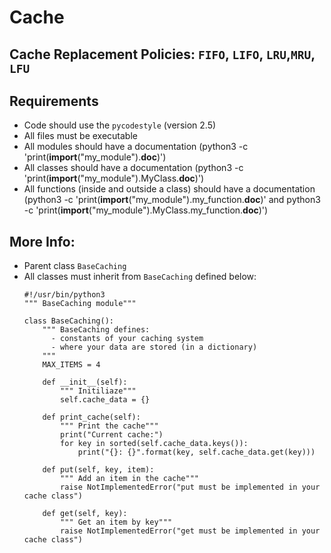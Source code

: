 # Cache

## Cache Replacement Policies: `FIFO`, `LIFO`, `LRU`,`MRU`, `LFU`

## Requirements
* Code should use the `pycodestyle` (version 2.5)
* All files must be executable
* All modules should have a documentation (python3 -c 'print(__import__("my_module").__doc__)')
* All classes should have a documentation (python3 -c 'print(__import__("my_module").MyClass.__doc__)')
* All functions (inside and outside a class) should have a documentation (python3 -c 'print(__import__("my_module").my_function.__doc__)' and python3 -c 'print(__import__("my_module").MyClass.my_function.__doc__)')
   
## More Info:
* Parent class `BaseCaching`
* All classes must inherit from `BaseCaching` defined below:
    ```
    #!/usr/bin/python3
    """ BaseCaching module"""

    class BaseCaching():
        """ BaseCaching defines:
          - constants of your caching system
          - where your data are stored (in a dictionary)
        """
        MAX_ITEMS = 4

        def __init__(self):
            """ Initiliaze"""
            self.cache_data = {}

        def print_cache(self):
            """ Print the cache"""
            print("Current cache:")
            for key in sorted(self.cache_data.keys()):
                print("{}: {}".format(key, self.cache_data.get(key)))

        def put(self, key, item):
            """ Add an item in the cache"""
            raise NotImplementedError("put must be implemented in your cache class")

        def get(self, key):
            """ Get an item by key"""
            raise NotImplementedError("get must be implemented in your cache class")
    ```
